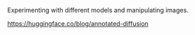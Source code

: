 Experimenting with different models and manipulating images.

https://huggingface.co/blog/annotated-diffusion
